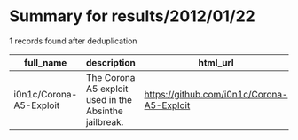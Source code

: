 
# Summary for results/2012/01/22
    
1 records found after deduplication

| full_name | description | html_url | matched_list | matched_count | pushed_at | size | stargazers_count | language | forks_count |
|-------------------------|-------------------------------------------------------|--------------------------------------------|----------------|-----------------|---------------------------|--------|--------------------|------------|---------------|
| i0n1c/Corona-A5-Exploit | The Corona A5 exploit used in the Absinthe jailbreak. | https://github.com/i0n1c/Corona-A5-Exploit | ['exploit'] | 1 | 2012-01-22 04:07:38+00:00 | 7191 | 10 | nan | 4 |
